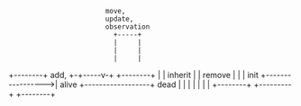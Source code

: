 
                            move,                                  
                            update,                                
                            observation                            
                              +-----+                              
                              |     |                              
                              |     |                              
                              |     |                              
+--------+     add,         +-+-----v-+                  +--------+
|        |     inherit      |         |      remove      |        |
|  init  +----------------->|  alive  +------------------+  dead  |
|        |                  |         |                  |        |
+--------+                  +---------+                  +--------+
```

